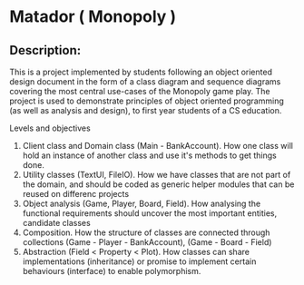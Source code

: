 # Matador ( Monopoly )

## Description:
This is a project implemented by students following an object oriented design document in the form of a class diagram and sequence diagrams covering the most central use-cases of the Monopoly game play.
The project is used to demonstrate principles of object oriented programming (as well as analysis and design), to first year students of a CS education.


Levels and objectives
1. Client class and Domain class (Main - BankAccount). How one class will hold an instance of another class and use it's methods to get things done.
2. Utility classes (TextUI, FileIO). How we have classes that are not part of the domain, and should be coded as generic helper modules that can be reused on differenc projects
3. Object analysis (Game, Player, Board, Field). How analysing the functional requirements should uncover the most important entities, candidate classes  
4. Composition. How the structure of classes are connected through collections (Game - Player - BankAccount), (Game - Board - Field)
5. Abstraction (Field < Property < Plot). How classes can share implementations (inheritance) or promise to implement certain behaviours (interface) to enable polymorphism.
